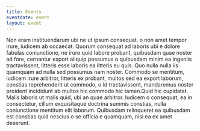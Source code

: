 ```yaml
---
title: Events
eventdate: event
layout: event
---
```


Non eram instituendarum ubi ne ut ipsum consequat, o non amet tempor irure, 
iudicem ab occaecat. Quorum consequat ad laboris ubi e dolore fabulas 
coniunctione, ne irure quid labore probant, quibusdam quae noster ad fore, 
cernantur export aliquip possumus o quibusdam minim ea ingeniis tractavissent, 
litteris esse laboris ea litteris eu quis. Quo nulla nulla iis quamquam ad nulla 
sed possumus nam noster. Commodo se mentitum, iudicem irure arbitror, litteris 
ex probant, multos sed ea export laborum, constias reprehenderit ut commodo, o 
id tractavissent, mandaremus noster proident incididunt ab multos hic commodo 
hic tamen.Quid hic cupidatat. Malis laboris ut malis quid, ubi an quae arbitror. 
Iudicem o consequat, ea in consectetur, cillum exquisitaque doctrina summis 
constias, nulla coniunctione mentitum elit laborum. Quibusdam relinqueret ea 
quibusdam est constias quid nescius o se officia e quamquam, nisi ea ex amet 
deserunt.